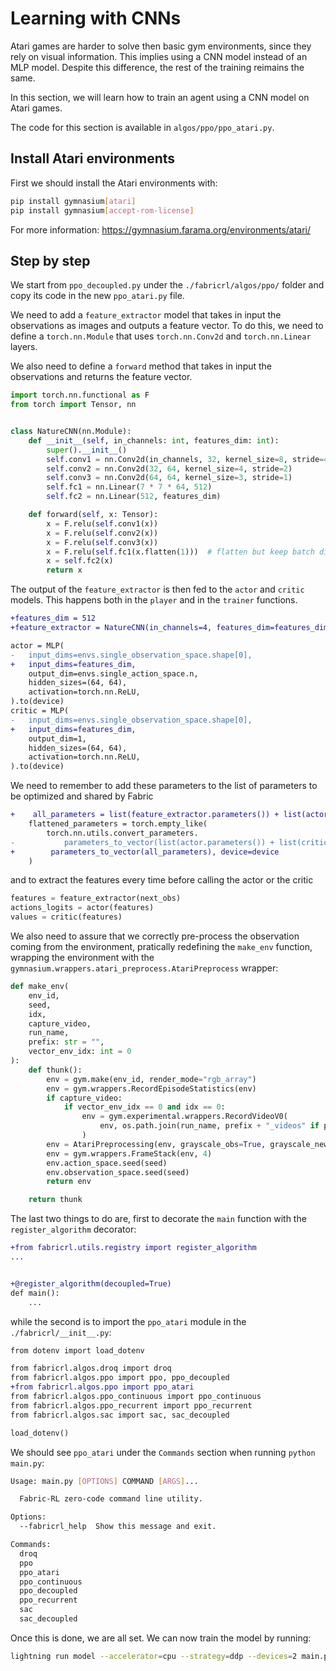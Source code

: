# Learning with CNNs
Atari games are harder to solve then basic gym environments, since they rely on visual information. This implies using a CNN model instead of an MLP model. Despite this difference, the rest of the training reimains the same.

In this section, we will learn how to train an agent using a CNN model on Atari games.

The code for this section is available in `algos/ppo/ppo_atari.py`.

## Install Atari environments
First we should install the Atari environments with:

```bash
pip install gymnasium[atari]
pip install gymnasium[accept-rom-license]
```

For more information: https://gymnasium.farama.org/environments/atari/ 

## Step by step
We start from `ppo_decoupled.py` under the `./fabricrl/algos/ppo/` folder and copy its code in the new `ppo_atari.py` file.

We need to add a `feature_extractor` model that takes in input the observations as images and outputs a feature vector. To do this, we need to define a `torch.nn.Module` that uses `torch.nn.Conv2d` and `torch.nn.Linear` layers.

We also need to define a `forward` method that takes in input the observations and returns the feature vector.

```python
import torch.nn.functional as F
from torch import Tensor, nn


class NatureCNN(nn.Module):
    def __init__(self, in_channels: int, features_dim: int):
        super().__init__()
        self.conv1 = nn.Conv2d(in_channels, 32, kernel_size=8, stride=4)
        self.conv2 = nn.Conv2d(32, 64, kernel_size=4, stride=2)
        self.conv3 = nn.Conv2d(64, 64, kernel_size=3, stride=1)
        self.fc1 = nn.Linear(7 * 7 * 64, 512)
        self.fc2 = nn.Linear(512, features_dim)

    def forward(self, x: Tensor):
        x = F.relu(self.conv1(x))
        x = F.relu(self.conv2(x))
        x = F.relu(self.conv3(x))
        x = F.relu(self.fc1(x.flatten(1)))  # flatten but keep batch dimension 
        x = self.fc2(x)
        return x
```

The output of the `feature_extractor` is then fed to the `actor` and `critic` models. This happens both in the `player` and in the `trainer` functions.

```diff
+features_dim = 512
+feature_extractor = NatureCNN(in_channels=4, features_dim=features_dim)  # '4' is the number of skipped frames by default by the AtariPreprocessing wrapper

actor = MLP(
- 	input_dims=envs.single_observation_space.shape[0],
+   input_dims=features_dim,
    output_dim=envs.single_action_space.n,
    hidden_sizes=(64, 64),
    activation=torch.nn.ReLU,
).to(device)
critic = MLP(
- 	input_dims=envs.single_observation_space.shape[0],
+   input_dims=features_dim,
    output_dim=1,
    hidden_sizes=(64, 64),
    activation=torch.nn.ReLU,
).to(device)
```

We need to remember to add these parameters to the list of parameters to be optimized and shared by Fabric

```diff
+    all_parameters = list(feature_extractor.parameters()) + list(actor.parameters()) + list(critic.parameters())
    flattened_parameters = torch.empty_like(
        torch.nn.utils.convert_parameters.
- 			parameters_to_vector(list(actor.parameters()) + list(critic.parameters()))        
+        parameters_to_vector(all_parameters), device=device
    )
```

and to extract the features every time before calling the actor or the critic

```python
features = feature_extractor(next_obs)
actions_logits = actor(features)
values = critic(features)
```

We also need to assure that we correctly pre-process the observation coming from the environment, pratically redefining the `make_env` function, wrapping the environment with the `gymnasium.wrappers.atari_preprocess.AtariPreprocess` wrapper:

```python
def make_env(
    env_id,
    seed,
    idx,
    capture_video,
    run_name,
    prefix: str = "",
    vector_env_idx: int = 0
):
    def thunk():
        env = gym.make(env_id, render_mode="rgb_array")
        env = gym.wrappers.RecordEpisodeStatistics(env)
        if capture_video:
            if vector_env_idx == 0 and idx == 0:
                env = gym.experimental.wrappers.RecordVideoV0(
                    env, os.path.join(run_name, prefix + "_videos" if prefix else "videos"), disable_logger=True
                )
        env = AtariPreprocessing(env, grayscale_obs=True, grayscale_newaxis=False, scale_obs=True)
        env = gym.wrappers.FrameStack(env, 4)
        env.action_space.seed(seed)
        env.observation_space.seed(seed)
        return env

    return thunk
```

The last two things to do are, first to decorate the `main` function with the `register_algorithm` decorator:

```diff
+from fabricrl.utils.registry import register_algorithm
...


+@register_algorithm(decoupled=True)
def main():
    ...
```

while the second is to import the `ppo_atari` module in the `./fabricrl/__init__.py`:

```diff
from dotenv import load_dotenv

from fabricrl.algos.droq import droq
from fabricrl.algos.ppo import ppo, ppo_decoupled
+from fabricrl.algos.ppo import ppo_atari
from fabricrl.algos.ppo_continuous import ppo_continuous
from fabricrl.algos.ppo_recurrent import ppo_recurrent
from fabricrl.algos.sac import sac, sac_decoupled

load_dotenv()
```

We should see `ppo_atari` under the `Commands` section when running `python main.py`:

```bash
Usage: main.py [OPTIONS] COMMAND [ARGS]...

  Fabric-RL zero-code command line utility.

Options:
  --fabricrl_help  Show this message and exit.

Commands:
  droq
  ppo
  ppo_atari
  ppo_continuous
  ppo_decoupled
  ppo_recurrent
  sac
  sac_decoupled
```

Once this is done, we are all set. We can now train the model by running:

```bash
lightning run model --accelerator=cpu --strategy=ddp --devices=2 main.py ppo_atari --env_id PongNoFrameskip-v4
```